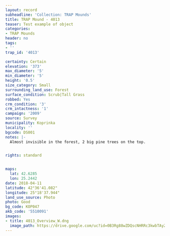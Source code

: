 ```yaml
---
layout: record
subheadline: 'Collection: TRAP Mounds'
title: TRAP Mound - 4013
teaser: Test example of object
categories:
- TRAP Mounds
header: no
tags:
- ''
trap_id: '4013'

certainty: Certain
elevation: '373'
max_diameter: '5'
min_diameter: '5'
height: '0.5'
size_category: Small
surrounding_land_use: Forest
surface_condition: Scrub|Tall Grass
robbed: Yes
crm_condition: '3'
crm_intactness: '1'
campaign: '2009'
source: Survey
municipality: Koprinka
locality: ''
bgcode: DS001
notes: |-
  Almost invisible in the forest, 2 big pine trees on the top.


rights: standard


maps:
  lat: 42.6285
  lon: 25.2442
date: 2018-04-11
latitude: 42°36'41.082"
longitude: 25°18'37.944"
land_use_source: Photo
photo: Good
bg_code: КОР047
akb_code: '5510091'
images:
- title: 4013_Overview_W.dng
  image_path: https://drive.google.com/uc?id=0B3Rg88wZDQscNHRRc3kwbTAyZ3c
---
```

